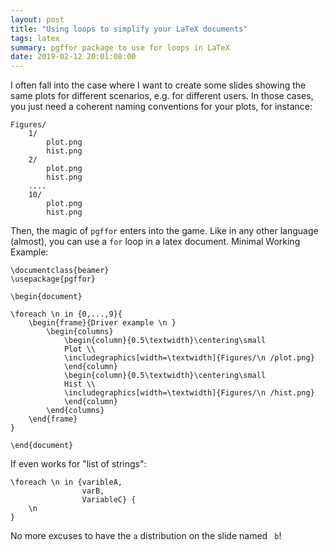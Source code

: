```yaml
---
layout: post
title: "Using loops to simplify your LaTeX documents"
tags: latex
summary: pgffor package to use for loops in LaTeX
date: 2019-02-12 20:01:08:00
---
```


I often fall into the case where I want to create some slides showing the same plots for different scenarios, e.g. for different users. In those cases, you just need a coherent naming conventions for your plots, for instance:

    Figures/
	    1/
		    plot.png
			hist.png
		2/
			plot.png
			hist.png
	    ....
		10/
			plot.png
			hist.png

Then, the magic of `pgffor` enters into the game. Like in any other language (almost), you can use a `for` loop in a latex document. Minimal Working Example:

    \documentclass{beamer}
    \usepackage{pgffor}
 
    \begin{document}

    \foreach \n in {0,...,9}{
        \begin{frame}{Driver example \n }
			\begin{columns}
				\begin{column}{0.5\textwidth}\centering\small
				Plot \\
				\includegraphics[width=\textwidth]{Figures/\n /plot.png}
				\end{column}
				\begin{column}{0.5\textwidth}\centering\small
				Hist \\
				\includegraphics[width=\textwidth]{Figures/\n /hist.png}
				\end{column}
			\end{columns}
		\end{frame}
	}
 
	\end{document}

If even works for "list of strings":

    \foreach \n in {varibleA,
                    varB,
                    VariableC} {
        \n
    }

No more excuses to have the `a` distribution on the slide named ` b`!



